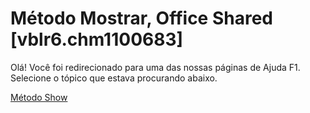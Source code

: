 
# Método Mostrar, Office Shared [vblr6.chm1100683]

Olá! Você foi redirecionado para uma das nossas páginas de Ajuda F1. Selecione o tópico que estava procurando abaixo.

[Método Show](http://msdn.microsoft.com/library/25d05f62-8901-5592-00e0-ca7c340dfb86%28Office.15%29.aspx)
